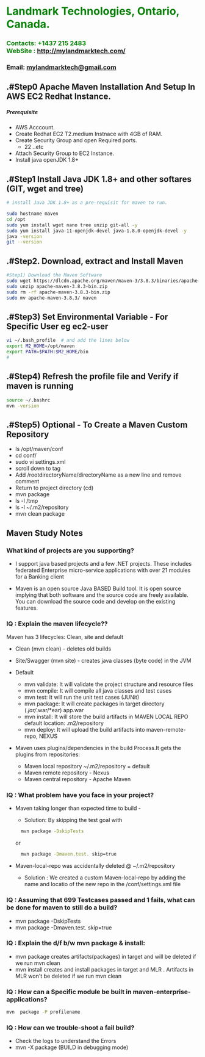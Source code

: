 #  **<span style="color:green">Landmark Technologies, Ontario, Canada.</span>**
### **<span style="color:green">Contacts: +1437 215 2483<br> WebSite : <http://mylandmarktech.com/></span>**
### **Email: mylandmarktech@gmail.com**



## .#Step0 Apache Maven Installation And Setup In AWS EC2 Redhat Instance.
##### Prerequisite
+ AWS Acccount.
+ Create Redhat EC2 T2.medium Instnace with 4GB of RAM.
+ Create Security Group and open Required ports.
   + 22 ..etc
+ Attach Security Group to EC2 Instance.
+ Install java openJDK 1.8+

## .#Step1 Install Java JDK 1.8+  and other softares (GIT, wget and tree)

``` sh
# install Java JDK 1.8+ as a pre-requisit for maven to run.

sudo hostname maven
cd /opt
sudo yum install wget nano tree unzip git-all -y
sudo yum install java-11-openjdk-devel java-1.8.0-openjdk-devel -y
java -version
git --version
```

## .#Step2. Download, extract and Install Maven
``` sh
#Step1) Download the Maven Software
sudo wget https://dlcdn.apache.org/maven/maven-3/3.8.3/binaries/apache-maven-3.8.3-bin.zip
sudo unzip apache-maven-3.8.3-bin.zip
sudo rm -rf apache-maven-3.8.3-bin.zip
sudo mv apache-maven-3.8.3/ maven
```
## .#Step3) Set Environmental Variable  - For Specific User eg ec2-user
``` sh
vi ~/.bash_profile  # and add the lines below
export M2_HOME=/opt/maven
export PATH=$PATH:$M2_HOME/bin
#
```
## .#Step4) Refresh the profile file and Verify if maven is running
```sh
source ~/.bashrc
mvn -version
```

## .#Step5) Optional - To Create a Maven Custom Repository
+ ls /opt/maven/conf
+ cd conf/
+ sudo vi settings.xml 
+ scroll down to <localRepository> tag
+ Add <localRepository>/rootdirectoryName/directoryName</localRepository> as a new line and remove comment
+ Return to project directory (cd)
+ mvn package
+ ls -l /tmp
+ ls -l ~/.m2/repository
+ mvn clean package
   
   
## Maven Study Notes 
### What kind of projects are you supporting?
+ I support java based projects and a few .NET projects. These includes federated Enterprise micro-service applications with over 21 modules for a Banking client 

   
+ Maven is an open source Java BASED Build  tool. It is open source implying that both software and the source code are freely available. You can download the source code and develop on the existing features.
   
### IQ : Explain the maven lifecycle??
Maven has 3 lifecycles:  Clean, site and default
   + Clean          (mvn clean) - deletes old builds
   + Site/Swagger   (mvn site)  - creates java classes (byte code) in the JVM 
   + Default  
       + mvn validate: It will validate the project structure and resource files
       + mvn compile:  It will compile all java classes and test cases
       + mvn test:     It will run the unit test cases (JUNit)
       + mvn package:  It will create packages in target directory (*.jar/*.war/*ear) app.war
       + mvn install:  It will store the build artifacts in MAVEN LOCAL REPO default location: .m2/repository
       + mvn deploy:   It will upload the build artifacts into maven-remote-repo, NEXUS
   
   + Maven uses plugins/dependencies in the build Process.It gets the plugins from repositories:
       + Maven local repository   ~/.m2/repository = default 
       + Maven remote repository - Nexus
       + Maven central repository - Apache Maven
   
### IQ : What problem have you face in your project?
+ Maven taking longer than expected time to build - 
   + Solution: By skipping the test goal with 
   ```sh
     mvn package -DskipTests 
   ```
     or
   ```sh
     mvn package -Dmaven.test. skip=true
   ```

+ Maven-local-repo was accidentally deleted @ ~/.m2/repository
  + Solution : We created a custom Maven-local-repo by adding the name and locatio of the new repo in the /conf/settings.xml file

### IQ : Assuming that 699 Testcases passed and 1 fails, what can be done for  maven to still do a build? 
   + mvn package -DskipTests
   + mvn package -Dmaven.test. skip=true
   
### IQ : Explain the d/f b/w mvn package & install:
 + mvn package creates artifacts(packages) in target and will be deleted if we run mvn clean 
 + mvn install creates and install packages in target and MLR . Artifacts in MLR won't be deleted if we run mvn clean

### IQ : How can a Specific module be built in maven-enterprise-applications?
   ```sh
   mvn  package -P profilename
   ```
### IQ : How can we trouble-shoot a fail build?
 + Check the logs to understand the Errors 
 + mvn -X package (BUILD in debugging mode)
